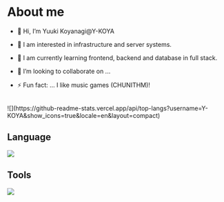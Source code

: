 # About me
- 👋 Hi, I’m Yuuki Koyanagi@Y-KOYA

- 👀 I am interested in infrastructure and server systems.
- 🌱 I am currently learning frontend, backend and database in full stack.
- 💞️ I’m looking to collaborate on ...
- ⚡ Fun fact: ... I like music games (CHUNITHM)!
<br>
![](https://github-readme-stats.vercel.app/api/top-langs?username=Y-KOYA&show_icons=true&locale=en&layout=compact)<br>

## Language
<img src="https://skillicons.dev/icons?i=html,css,js,typescript,python"/><br>

## Tools
<img src="https://skillicons.dev/icons?i=docker,express,fastapi,figma,nextjs,tailwind,express,fastapi,nodejs,mysql,postgres,prisma,firebase,vscode,postman,notion,gmail,powershell" /><br>

<!---
Y-KOYA/Y-KOYA is a ✨ special ✨ repository because its `README.md` (this file) appears on your GitHub profile.
You can click the Preview link to take a look at your changes.
--->
